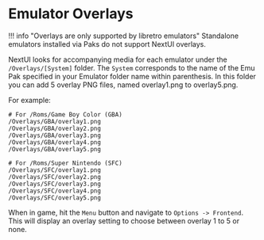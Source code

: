 # Emulator Overlays

!!! info "Overlays are only supported by libretro emulators"
    Standalone emulators installed via Paks do not support NextUI overlays.

NextUI looks for accompanying media for each emulator under the `/Overlays/[System]` folder.
The `System` corresponds to the name of the Emu Pak specified in your Emulator folder name within parenthesis.
In this folder you can add 5 overlay PNG files, named overlay1.png to overlay5.png.

For example:

```
# For /Roms/Game Boy Color (GBA)
/Overlays/GBA/overlay1.png
/Overlays/GBA/overlay2.png
/Overlays/GBA/overlay3.png
/Overlays/GBA/overlay4.png
/Overlays/GBA/overlay5.png

# For /Roms/Super Nintendo (SFC)
/Overlays/SFC/overlay1.png
/Overlays/SFC/overlay2.png
/Overlays/SFC/overlay3.png
/Overlays/SFC/overlay4.png
/Overlays/SFC/overlay5.png
```

When in game, hit the `Menu` button and navigate to `Options -> Frontend`. This will display
an overlay setting to choose between overlay 1 to 5 or none.